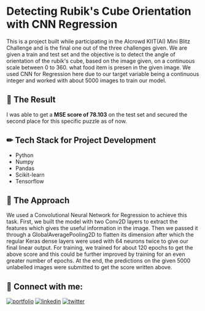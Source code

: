 
# Detecting Rubik's Cube Orientation with CNN Regression

This is a project built while participating in the AIcrowd KIIT(AI) Mini Blitz Challenge and is the final one out of the three challenges given. We are given a train and test set and the objective is to detect the angle of orientation of the rubik's cube, based on the image given, on a continuous scale between 0 to 360. what food item is presen in the given image. We used CNN for Regression here due to our target variable being a continuous integer and worked with about 5000 images to train our model. 


  
## 🚀 The Result

I was able to get a **MSE score of 78.103** on the test set and secured the second place for this specific puzzle as of now.
 

## ✏ Tech Stack for Project Development

- Python
- Numpy
- Pandas
- Scikit-learn
- Tensorflow

  
## 🧠 The Approach

 We used a Convolutional Neural Network for Regression to achieve this task. First, we built the model with two Conv2D layers to extract the features which gives the useful information in the image. Then we passed it through a GlobalAveragePooling2D to flatten its dimension after which the regular Keras dense layers were used with 64 neurons twice to give our final linear output. For training, we trained for about 120 epochs to get the above score and this could be further improved by training for an even greater number of epochs. At the end, the predictions on the given 5000 unlabelled images were submitted to get the score written above. 

  

## 🔗 Connect with me:
[![portfolio](https://img.shields.io/badge/my_portfolio-000?style=for-the-badge&logo=ko-fi&logoColor=white)](https://www.polywork.com/kunal_bhadra)
[![linkedin](https://img.shields.io/badge/linkedin-0A66C2?style=for-the-badge&logo=linkedin&logoColor=white)](https://www.linkedin.com/in/kunal-bhadra-cs/)
[![twitter](https://img.shields.io/badge/twitter-1DA1F2?style=for-the-badge&logo=twitter&logoColor=white)](https://twitter.com/kunal_kaun)

  